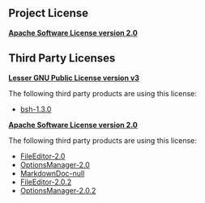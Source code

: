 <!-- Created by CodeLicenseManager -->
## Project License

__[Apache Software License version 2.0](http://www.apache.org/licenses/LICENSE-2.0.html)__

## Third Party Licenses

__[Lesser GNU Public License version v3](http://www.gnu.org/copyleft/lesser.html)__

The following third party products are using this license:

* [bsh-1.3.0](http://www.beanshell.org/)

__[Apache Software License version 2.0](http://www.apache.org/licenses/LICENSE-2.0.html)__

The following third party products are using this license:

* [FileEditor-2.0](https://github.com/tombensve/FileEditor)
* [OptionsManager-2.0](https://github.com/tombensve/OptionsManager)
* [MarkdownDoc-null](https://github.com/tombensve/MarkdownDoc)
* [FileEditor-2.0.2](https://github.com/tombensve/FileEditor)
* [OptionsManager-2.0.2](https://github.com/tombensve/OptionsManager)

<!-- CLM -->
